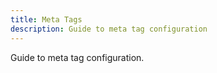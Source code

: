 ```yaml
---
title: Meta Tags
description: Guide to meta tag configuration
---
```



Guide to meta tag configuration.